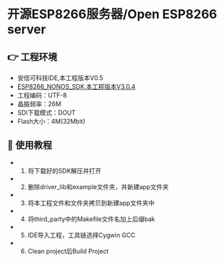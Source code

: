 # 开源ESP8266服务器/Open ESP8266 server
## 👉 工程环境
- 安信可科技IDE,本工程版本V0.5
- [ESP8266_NONOS_SDK,本工程版本V3.0.4](https://github.com/espressif/esp8266_nonos_sdk)
- 工程编码：UTF-8
- 晶振频率：26M
- SDI下载模式：DOUT
- Flash大小：4M(32Mbit)
## 📖 使用教程
- 1) 将下载好的SDK解压并打开
- 2) 删除driver_lib和example文件夹，并新建app文件夹
- 3) 将本工程文件和文件夹拷贝到新建app文件夹中
- 4) 将third_party中的Makefile文件名加上后缀bak
- 5) IDE导入工程，工具链选择Cygwin GCC
- 6) Clean project后Build Project
